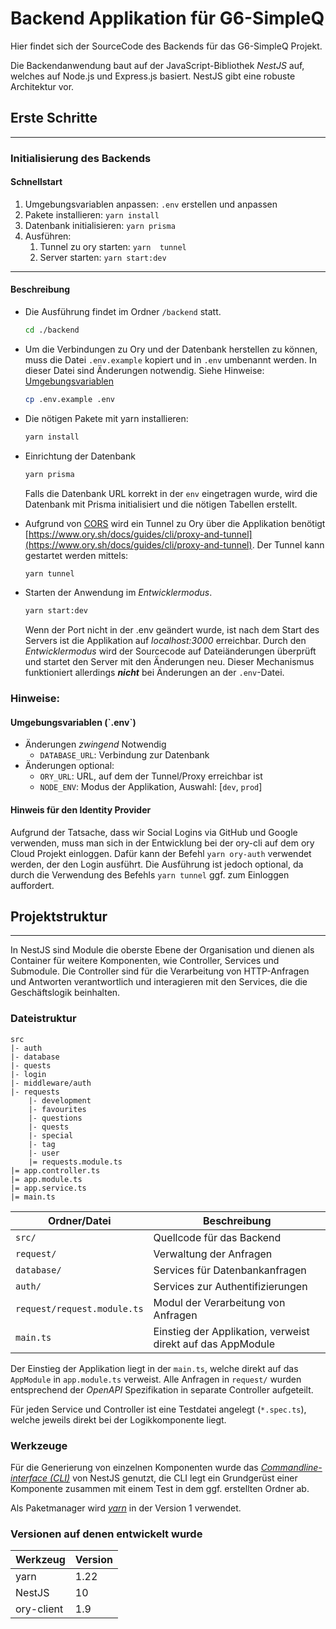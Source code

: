 # Backend Applikation für G6-SimpleQ

Hier findet sich der SourceCode des Backends für das G6-SimpleQ Projekt.

Die Backendanwendung baut auf der JavaScript-Bibliothek _NestJS_ auf, welches auf Node.js und Express.js basiert.
NestJS gibt eine robuste Architektur vor.

## Erste Schritte

-------
### Initialisierung des Backends
#### Schnellstart
1. Umgebungsvariablen anpassen: `.env` erstellen und anpassen
2. Pakete installieren: `yarn install`
3. Datenbank initialisieren: `yarn prisma`
4. Ausführen: 
   1. Tunnel zu ory starten: `yarn  tunnel`
   2. Server starten: `yarn start:dev`

----
#### Beschreibung
+ Die Ausführung findet im Ordner `/backend` statt.
    ```bash
    cd ./backend
    ```

+ Um die Verbindungen zu Ory und der Datenbank herstellen zu können, muss die Datei `.env.example` kopiert und in `.env` umbenannt werden.
In dieser Datei sind Änderungen notwendig. Siehe Hinweise: [Umgebungsvariablen](#env)
  ```bash
  cp .env.example .env
  ```
+ Die nötigen Pakete mit yarn installieren:
    ```bash
    yarn install
    ```
+ Einrichtung der Datenbank
    ```bash
    yarn prisma
    ```
    Falls die Datenbank URL korrekt in der `env` eingetragen wurde, wird die Datenbank mit Prisma initialisiert und die nötigen Tabellen erstellt.

+ Aufgrund von [CORS](https://developer.mozilla.org/fr/docs/Web/HTTP/CORS) wird ein Tunnel zu Ory über die Applikation benötigt
    [https://www.ory.sh/docs/guides/cli/proxy-and-tunnel](https://www.ory.sh/docs/guides/cli/proxy-and-tunnel).
    Der Tunnel kann gestartet werden mittels:
    ```bash
    yarn tunnel
    ```

+ Starten der Anwendung im _Entwicklermodus_.
    ```bash
    yarn start:dev
    ```
  Wenn der Port nicht in der .env geändert wurde, ist nach dem Start des Servers ist die Applikation auf _localhost:3000_ erreichbar.
  Durch den _Entwicklermodus_ wird der Sourcecode auf Dateiänderungen überprüft und startet den Server mit den Änderungen neu.
  Dieser Mechanismus funktioniert allerdings **_nicht_** bei Änderungen an der `.env`-Datei.


### Hinweise:
<h4 id="env"> Umgebungsvariablen (`.env`)</h4>

+ Änderungen _zwingend_ Notwendig
   + `DATABASE_URL`: Verbindung zur Datenbank
+ Änderungen optional:
  + `ORY_URL`: URL, auf dem der Tunnel/Proxy erreichbar ist
  + `NODE_ENV`: Modus der Applikation, Auswahl: [`dev`, `prod`] 

#### Hinweis für den Identity Provider

Aufgrund der Tatsache, dass wir Social Logins via GitHub und Google verwenden, muss man sich in der Entwicklung bei der ory-cli auf dem ory Cloud Projekt einloggen. 
Dafür kann der Befehl `yarn ory-auth` verwendet werden, der den Login ausführt.
Die Ausführung ist jedoch optional, da durch die Verwendung des Befehls `yarn tunnel` ggf. zum Einloggen auffordert.


## Projektstruktur

------------
In NestJS sind Module die oberste Ebene der Organisation und dienen als Container für weitere Komponenten, 
wie Controller, Services und Submodule.
Die Controller sind für die Verarbeitung von HTTP-Anfragen und Antworten verantwortlich und interagieren mit den 
Services, die die Geschäftslogik beinhalten.

### Dateistruktur
```
src
|- auth
|- database
|- quests
|- login
|- middleware/auth
|- requests
    |- development
    |- favourites
    |- questions
    |- quests
    |- special
    |- tag
    |- user
    |= requests.module.ts
|= app.controller.ts
|= app.module.ts
|= app.service.ts
|= main.ts
```
| Ordner/Datei                | Beschreibung                                                |
|-----------------------------|-------------------------------------------------------------|
| `src/`                      | Quellcode für das Backend                                   |
| `request/`                  | Verwaltung der Anfragen                                     |
| `database/`                 | Services für Datenbankanfragen                              |
| `auth/`                     | Services zur Authentifizierungen                            |
| `request/request.module.ts` | Modul der Verarbeitung von Anfragen                         |
| `main.ts`                   | Einstieg der Applikation, verweist direkt auf das AppModule |



Der Einstieg der Applikation liegt in der `main.ts`, welche direkt auf das `AppModule` in `app.module.ts` verweist.
Alle Anfragen in `request/` wurden entsprechend der _OpenAPI_ Spezifikation in separate Controller aufgeteilt.

Für jeden Service und Controller ist eine Testdatei angelegt (`*.spec.ts`), 
welche jeweils direkt bei der Logikkomponente liegt. 

### Werkzeuge
Für die Generierung von einzelnen Komponenten wurde das [_Commandline-interface (CLI)_](https://docs.nestjs.com/recipes/crud-generator) von NestJS genutzt,
die CLI legt ein Grundgerüst einer Komponente zusammen mit einem Test in dem ggf. erstellten Ordner ab.

Als Paketmanager wird [_yarn_](https://classic.yarnpkg.com/lang/en/docs/) in der Version 1 verwendet.

### Versionen auf denen entwickelt wurde
| Werkzeug   | Version |
|------------|---------|
| yarn       | 1.22    |
| NestJS     | 10      |
| ory-client | 1.9     |